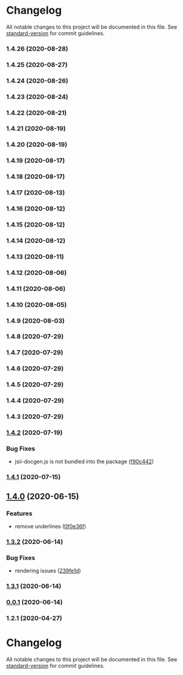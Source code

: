 # Changelog

All notable changes to this project will be documented in this file. See [standard-version](https://github.com/conventional-changelog/standard-version) for commit guidelines.

### 1.4.26 (2020-08-28)

### 1.4.25 (2020-08-27)

### 1.4.24 (2020-08-26)

### 1.4.23 (2020-08-24)

### 1.4.22 (2020-08-21)

### 1.4.21 (2020-08-19)

### 1.4.20 (2020-08-19)

### 1.4.19 (2020-08-17)

### 1.4.18 (2020-08-17)

### 1.4.17 (2020-08-13)

### 1.4.16 (2020-08-12)

### 1.4.15 (2020-08-12)

### 1.4.14 (2020-08-12)

### 1.4.13 (2020-08-11)

### 1.4.12 (2020-08-06)

### 1.4.11 (2020-08-06)

### 1.4.10 (2020-08-05)

### 1.4.9 (2020-08-03)

### 1.4.8 (2020-07-29)

### 1.4.7 (2020-07-29)

### 1.4.6 (2020-07-29)

### 1.4.5 (2020-07-29)

### 1.4.4 (2020-07-29)

### 1.4.3 (2020-07-29)

### [1.4.2](https://github.com/eladb/jsii-docgen/compare/v1.4.1...v1.4.2) (2020-07-19)


### Bug Fixes

* jsii-docgen.js is not bundled into the package ([f90c442](https://github.com/eladb/jsii-docgen/commit/f90c4421b3fc9f5cb9486e783e5e62512108b7b3))

### [1.4.1](https://github.com/eladb/jsii-docgen/compare/v1.4.0...v1.4.1) (2020-07-15)

## [1.4.0](https://github.com/eladb/jsii-docgen/compare/v1.3.2...v1.4.0) (2020-06-15)


### Features

* remove underlines ([0f0e36f](https://github.com/eladb/jsii-docgen/commit/0f0e36f0ec21dc7391ddffb568ddbb54c5e9f2b2))

### [1.3.2](https://github.com/eladb/jsii-docgen/compare/v1.3.1...v1.3.2) (2020-06-14)


### Bug Fixes

* rendering issues ([239fe1d](https://github.com/eladb/jsii-docgen/commit/239fe1d12f1378afc1fc298741a433d3fbc9651e))

### [1.3.1](https://github.com/eladb/jsii-docgen/compare/v0.0.1...v1.3.1) (2020-06-14)

### [0.0.1](https://github.com/eladb/jsii-docgen/compare/v1.2.1...v0.0.1) (2020-06-14)

### 1.2.1 (2020-04-27)

# Changelog

All notable changes to this project will be documented in this file. See [standard-version](https://github.com/conventional-changelog/standard-version) for commit guidelines.
